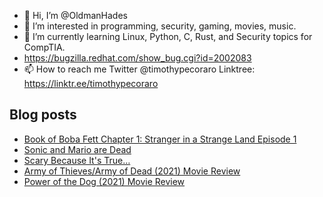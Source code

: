 - 👋 Hi, I’m @OldmanHades
- 👀 I’m interested in programming, security, gaming, movies, music.
- 🌱 I’m currently learning Linux, Python, C, Rust, and Security topics for CompTIA.
- https://bugzilla.redhat.com/show_bug.cgi?id=2002083
- 📫 How to reach me Twitter @timothypecoraro
Linktree: https://linktr.ee/timothypecoraro

## Blog posts
<!-- BLOG-POST-LIST:START -->
- [Book of Boba Fett Chapter 1: Stranger in a Strange Land Episode 1](https://medium.com/@timothypecoraro/book-of-boba-fett-chapter-1-stranger-in-a-strange-land-episode-1-2d88a776ad71?source=rss-5097f5c9b801------2)
- [Sonic and Mario are Dead](https://medium.com/@timothypecoraro/sonic-and-mario-are-dead-9ca04ccf0a48?source=rss-5097f5c9b801------2)
- [Scary Because It&#39;s True…](https://medium.com/@timothypecoraro/scary-because-its-true-9260b0a97d66?source=rss-5097f5c9b801------2)
- [Army of Thieves/Army of Dead &lpar;2021&rpar; Movie Review](https://medium.com/@timothypecoraro/army-of-thieves-army-of-dead-2021-movie-review-e771c93acde2?source=rss-5097f5c9b801------2)
- [Power of the Dog &lpar;2021&rpar; Movie Review](https://medium.com/@timothypecoraro/power-of-the-dog-2021-movie-review-9e83ffd5fe7b?source=rss-5097f5c9b801------2)
<!-- BLOG-POST-LIST:END -->
